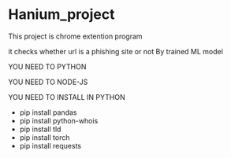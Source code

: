 # Hanium_project
This project is chrome extention program

it checks whether url is a phishing site or not By trained ML model


YOU NEED TO PYTHON

YOU NEED TO NODE-JS

YOU NEED TO INSTALL IN PYTHON
- pip install pandas
- pip install python-whois
- pip install tld
- pip install torch
- pip install requests

